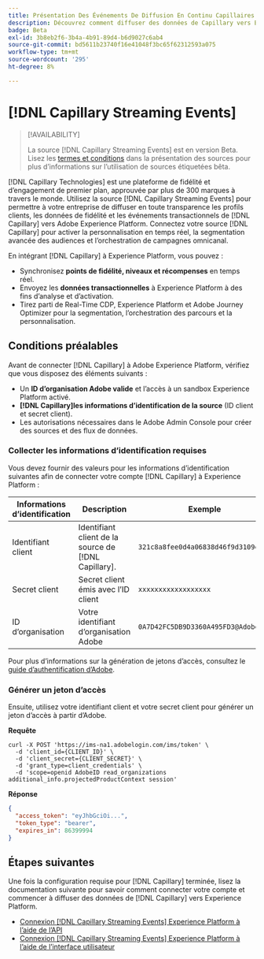```yaml
---
title: Présentation Des Événements De Diffusion En Continu Capillaires
description: Découvrez comment diffuser des données de Capillary vers Experience Platform.
badge: Beta
exl-id: 3b8eb2f6-3b4a-4b91-89d4-b6d9027c6ab4
source-git-commit: bd5611b23740f16e41048f3bc65f62312593a075
workflow-type: tm+mt
source-wordcount: '295'
ht-degree: 8%

---
```


# [!DNL Capillary Streaming Events]

>[!AVAILABILITY]
>
>La source [!DNL Capillary Streaming Events] est en version Beta. Lisez les [termes et conditions](../../home.md#terms-and-conditions) dans la présentation des sources pour plus d’informations sur l’utilisation de sources étiquetées bêta.

[!DNL Capillary Technologies] est une plateforme de fidélité et d’engagement de premier plan, approuvée par plus de 300 marques à travers le monde. Utilisez la source [!DNL Capillary Streaming Events] pour permettre à votre entreprise de diffuser en toute transparence les profils clients, les données de fidélité et les événements transactionnels de [!DNL Capillary] vers Adobe Experience Platform. Connectez votre source [!DNL Capillary] pour activer la personnalisation en temps réel, la segmentation avancée des audiences et l’orchestration de campagnes omnicanal.

En intégrant [!DNL Capillary] à Experience Platform, vous pouvez :

* Synchronisez **points de fidélité, niveaux et récompenses** en temps réel.
* Envoyez les **données transactionnelles** à Experience Platform à des fins d’analyse et d’activation.
* Tirez parti de Real-Time CDP, Experience Platform et Adobe Journey Optimizer pour la segmentation, l’orchestration des parcours et la personnalisation.

## Conditions préalables

Avant de connecter [!DNL Capillary] à Adobe Experience Platform, vérifiez que vous disposez des éléments suivants :

* Un **ID d’organisation Adobe valide** et l’accès à un sandbox Experience Platform activé.
* **[!DNL Capillary]les informations d’identification de la source** (ID client et secret client).
* Les autorisations nécessaires dans le Adobe Admin Console pour créer des sources et des flux de données.

### Collecter les informations d’identification requises

Vous devez fournir des valeurs pour les informations d’identification suivantes afin de connecter votre compte [!DNL Capillary] à Experience Platform :

| Informations d’identification | Description | Exemple |
| --- | --- | --- |
| Identifiant client | Identifiant client de la source de [!DNL Capillary]. | `321c8a8fee0d4a06838d46f9d3109e8a` |
| Secret client | Secret client émis avec l’ID client | `xxxxxxxxxxxxxxxxxx` |
| ID d’organisation | Votre identifiant d’organisation Adobe | `0A7D42FC5DB9D3360A495FD3@AdobeOrg` |

Pour plus d’informations sur la génération de jetons d’accès, consultez le [guide d’authentification d’Adobe](https://developer.adobe.com/developer-console/docs/guides/authentication/).

### Générer un jeton d’accès

Ensuite, utilisez votre identifiant client et votre secret client pour générer un jeton d’accès à partir d’Adobe.

**Requête**

```shell
curl -X POST 'https://ims-na1.adobelogin.com/ims/token' \
  -d 'client_id={CLIENT_ID}' \
  -d 'client_secret={CLIENT_SECRET}' \
  -d 'grant_type=client_credentials' \
  -d 'scope=openid AdobeID read_organizations additional_info.projectedProductContext session'
```

**Réponse**

```json
{
  "access_token": "eyJhbGciOi...",
  "token_type": "bearer",
  "expires_in": 86399994
}
```

## Étapes suivantes

Une fois la configuration requise pour [!DNL Capillary] terminée, lisez la documentation suivante pour savoir comment connecter votre compte et commencer à diffuser des données de [!DNL Capillary] vers Experience Platform.

* [Connexion  [!DNL Capillary Streaming Events]  Experience Platform à l’aide de l’API](../../tutorials/api/create/loyalty/capillary.md)
* [Connexion  [!DNL Capillary Streaming Events]  Experience Platform à l’aide de l’interface utilisateur](../../tutorials/ui/create/loyalty/capillary.md)
